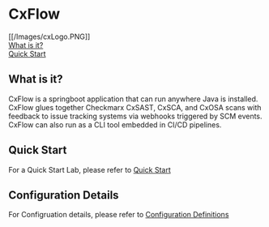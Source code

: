 # CxFlow
[[/Images/cxLogo.PNG]]
<br>[What is it?](#whatisit)
<br>[Quick Start](#quickstart)


## <a name="whatisit">What is it?</a>
CxFlow is a springboot application that can run anywhere Java is installed. CxFlow glues together Checkmarx CxSAST, CxSCA, and CxOSA scans with feedback to issue tracking systems via webhooks triggered by SCM events. CxFlow can also run as a CLI tool embedded in CI/CD pipelines. 

## <a name="quickstart">Quick Start</a>
For a Quick Start Lab, please refer to [Quick Start](https://github.com/checkmarx-ltd/cx-flow/wiki/Labs#quickstart)

## <a name="configuration">Configuration Details</a>
For Configruation details, please refer to [Configuration Definitions](https://github.com/checkmarx-ltd/cx-flow/wiki/Configuration#configuration-definitions)